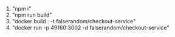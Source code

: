 1. "npm i"
1. "npm run build"
1. "docker build . -t falserandom/checkout-service"
1. "docker run -p 49160:3002 -d falserandom/checkout-service"
